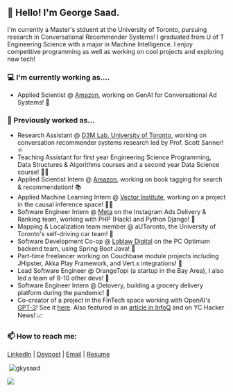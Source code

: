 ## 👋 Hello! I'm George Saad.

I'm currently a Master's stduent at the University of Toronto, pursuing research in Conversational Recommender Systems! I graduated from U of T Engineering Science with a major in Machine Intelligence. I enjoy competitive programming as well as working on cool projects and exploring new tech!

### 💻 I'm currently working as....
- Applied Scientist @ [Amazon](https://www.amazon.science/), working on GenAI for Conversational Ad Systems! 💬

### 🌱 Previously worked as...
- Research Assistant @ [D3M Lab, University of Toronto](https://d3m.mie.utoronto.ca/), working on conversation recommender systems research led by Prof. Scott Sanner! ⚛
- Teaching Assistant for first year Engineering Science Programming, Data Structures & Algorithms courses and a second year Data Science course! 🧑‍🏫
- Applied Scientist Intern @ [Amazon](https://www.amazon.science/), working on book tagging for search & recommendation! 📚
- Applied Machine Learning Intern @ [Vector Institute](https://vectorinstitute.ai/ "Vector Institute"), working on a project in the causal inference space! 🧑‍🔬
- Software Engineer Intern @ [Meta](https://about.facebook.com/?utm_source=meta.com&utm_medium=redirect "Meta") on the Instagram Ads Delivery & Ranking team, working with PHP (Hack) and Python Django! 📱
- Mapping & Localization team member @ aUToronto, the University of Toronto's self-driving car team! 🚗
- Software Development Co-op @ [Loblaw Digital](https://www.loblawdigital.co/ "Loblaw Digital") on the PC Optimum backend team, using Spring Boot Java! 🛒
- Part-time freelancer working on Couchbase module projects including JHipster, Akka Play Framework, and Vert.x integrations! 📙
- Lead Software Engineer @ OrangeTopi (a startup in the Bay Area), I also led a team of 8-10 other devs! 📱
- Software Engineer Intern @ Delovery, building a grocery delivery platform during the pandemic! 🛒
- Co-creator of a project in the FinTech space working with OpenAI's [GPT-3](https://beta.openai.com/ "GPT-3")! See it [here](https://twitter.com/gkysaad/status/1285717081074409476). Also featured in an [article in InfoQ](https://www.infoq.com/articles/gpt3-enabled-applications/ "article in InfoQ") and on YC Hacker News! 📈

### 📫 How to reach me: 
[LinkedIn](https://www.linkedin.com/in/gkysaad/ "LinkedIn") | [Devpost](https://devpost.com/gkysaad "Devpost") | [Email](mailto:g.saad@mail.utoronto.ca "Email") | [Resume](https://georgesaad.tech/George's%20Resume%20(Academic).pdf "Resume")

<p>&nbsp;<img align="center" src="https://github-readme-stats.vercel.app/api?username=gkysaad&show_icons=true&locale=en" alt="gkysaad" /></p>

![](https://komarev.com/ghpvc/?username=gkysaad)
